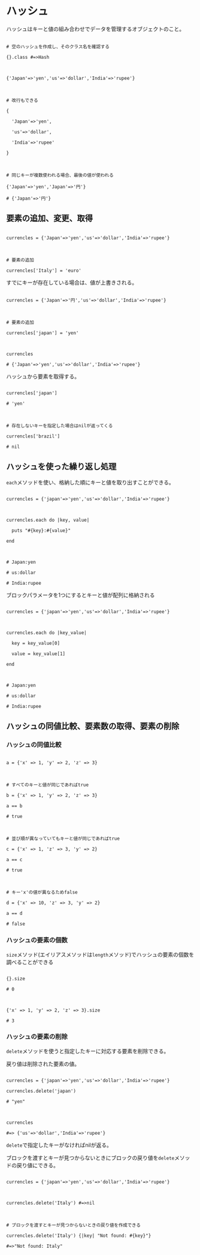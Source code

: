 # ハッシュ

ハッシュはキーと値の組み合わせでデータを管理するオブジェクトのこと。

  

```

# 空のハッシュを作成し、そのクラス名を確認する

{}.class #=>Hash

  

{'Japan'=>'yen','us'=>'dollar','India'=>'rupee'}

  

# 改行もできる

{

  'Japan'=>'yen',

  'us'=>'dollar',

  'India'=>'rupee'

}

  

# 同じキーが複数使われる場合、最後の値が使われる

{'Japan'=>'yen','Japan'=>'円'}

# {'Japan'=>'円'}

```

  

## 要素の追加、変更、取得

  

```

currencles = {'Japan'=>'yen','us'=>'dollar','India'=>'rupee'}

  

# 要素の追加

currencles['Italy'] = 'euro'

```

  

すでにキーが存在している場合は、値が上書きされる。

  

```

currencles = {'Japan'=>'円','us'=>'dollar','India'=>'rupee'}

  

# 要素の追加

currencles['japan'] = 'yen'

  

currencles

# {'Japan'=>'yen','us'=>'dollar','India'=>'rupee'}

```

  

ハッシュから要素を取得する。

  

```

currencles['japan']

# 'yen'

  

# 存在しないキーを指定した場合はnilが返ってくる

currencles['brazil']

# nil

```

  

## ハッシュを使った繰り返し処理

`each`メソッドを使い、格納した順にキーと値を取り出すことができる。

  

```

currencles = {'japan'=>'yen','us'=>'dollar','India'=>'rupee'}

  

currencles.each do |key, value|

  puts "#{key}:#{value}"

end

  

# Japan:yen

# us:dollar

# India:rupee

```

  

ブロックパラメータを1つにするとキーと値が配列に格納される

  

```

currencles = {'japan'=>'yen','us'=>'dollar','India'=>'rupee'}

  

currencles.each do |key_value|

  key = key_value[0]

  value = key_value[1]

end

  

# Japan:yen

# us:dollar

# India:rupee

```

  

## ハッシュの同値比較、要素数の取得、要素の削除

  

### ハッシュの同値比較

  

```

a = {'x' => 1, 'y' => 2, 'z' => 3}

  

# すべてのキーと値が同じであればtrue

b = {'x' => 1, 'y' => 2, 'z' => 3}

a == b

# true

  

# 並び順が異なっていてもキーと値が同じであればtrue

c = {'x' => 1, 'z' => 3, 'y' => 2}

a == c

# true

  

# キー'x'の値が異なるためfalse

d = {'x' => 10, 'z' => 3, 'y' => 2}

a == d

# false

```

  

### ハッシュの要素の個数

`size`メソッド(エイリアスメソッドは`length`メソッド)でハッシュの要素の個数を調べることができる

  
  

```

{}.size

# 0

  

{'x' => 1, 'y' => 2, 'z' => 3}.size

# 3

```

  

### ハッシュの要素の削除

`delete`メソッドを使うと指定したキーに対応する要素を削除できる。

戻り値は削除された要素の値。

  

```

currencles = {'japan'=>'yen','us'=>'dollar','India'=>'rupee'}

currencles.delete('japan')

# "yen"

  

currencles

#=> {'us'=>'dollar','India'=>'rupee'}

```

  

`delete`で指定したキーがなければnilが返る。

ブロックを渡すとキーが見つからないときにブロックの戻り値を`delete`メソッドの戻り値にできる。

  

```

currencles = {'japan'=>'yen','us'=>'dollar','India'=>'rupee'}

  

currencles.delete('Italy') #=>nil

  

# ブロックを渡すとキーが見つからないときの戻り値を作成できる

currencles.delete('Italy') {|key| "Not found: #{key}"}

#=>"Not found: Italy"

```